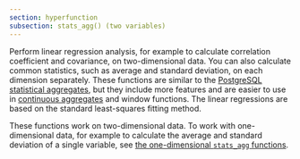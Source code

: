 ```yaml
---
section: hyperfunction
subsection: stats_agg() (two variables)
---
```


Perform linear regression analysis, for example to calculate correlation
coefficient and covariance, on two-dimensional data. You can also calculate
common statistics, such as average and standard deviation, on each dimension
separately. These functions are similar to the [PostgreSQL statistical
aggregates][pg-stats-aggs], but they include more features and are easier to use
in [continuous aggregates][caggs] and window functions. The linear regressions
are based on the standard least-squares fitting method.

These functions work on two-dimensional data. To work with one-dimensional data,
for example to calculate the average and standard deviation of a single
variable, see [the one-dimensional `stats_agg` functions][stats_agg-1d].

[caggs]: /timescaledb/:currentVersion:/how-to-guides/continuous-aggregates/
[pg-stats-aggs]:
    https://www.postgresql.org/docs/current/functions-aggregate.html#FUNCTIONS-AGGREGATE-STATISTICS-TABLE
[stats_agg-1d]: /api/:currentVersion:/hyperfunctions/statistical-and-regression-analysis/stats_agg-one-variable/
